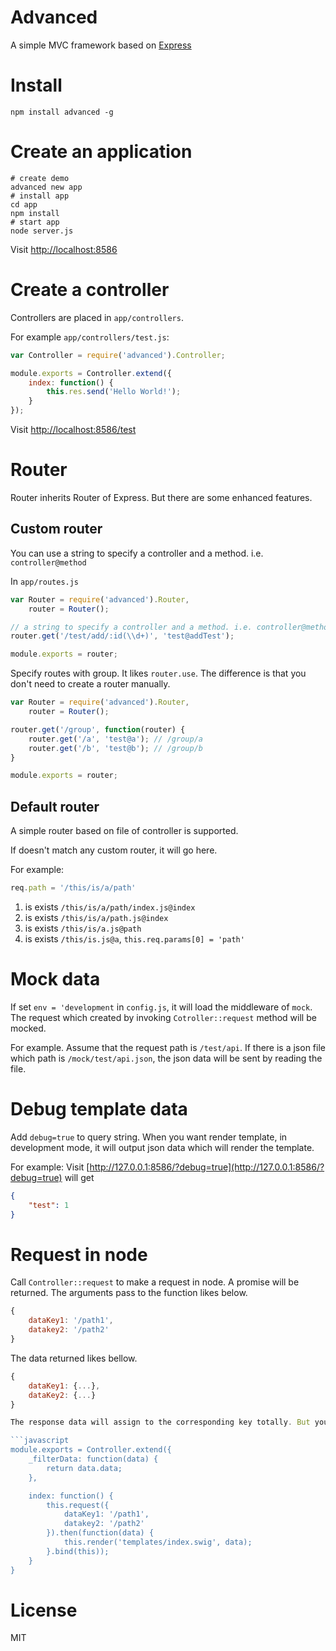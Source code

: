 # Advanced

A simple MVC framework based on [Express](https://github.com/strongloop/express)

# Install

```
npm install advanced -g
```

# Create an application

```shell
# create demo
advanced new app
# install app
cd app
npm install
# start app
node server.js
```

Visit [http://localhost:8586](http://localhost:8586)

# Create a controller

Controllers are placed in `app/controllers`.

For example `app/controllers/test.js`:

```javascript
var Controller = require('advanced').Controller;

module.exports = Controller.extend({
    index: function() {
        this.res.send('Hello World!');
    }
});
```

Visit [http://localhost:8586/test](http://localhost:8586/test)

# Router

Router inherits Router of Express. But there are some enhanced features.

## Custom router

You can use a string to specify a controller and a method. i.e. `controller@method`

In `app/routes.js`

```javascript
var Router = require('advanced').Router,
    router = Router();

// a string to specify a controller and a method. i.e. controller@method
router.get('/test/add/:id(\\d+)', 'test@addTest');

module.exports = router;
```

Specify routes with group. It likes `router.use`. The difference is that you don't need to create a router manually.

```javascript
var Router = require('advanced').Router,
    router = Router();

router.get('/group', function(router) {
    router.get('/a', 'test@a'); // /group/a
    router.get('/b', 'test@b'); // /group/b
}

module.exports = router;
```

## Default router

A simple router based on file of controller is supported.

If doesn't match any custom router, it will go here.

For example:

```javascript
req.path = '/this/is/a/path'
```

1. is exists `/this/is/a/path/index.js@index`
2. is exists `/this/is/a/path.js@index`
3. is exists `/this/is/a.js@path`
4. is exists `/this/is.js@a`, `this.req.params[0] = 'path'`

# Mock data

If set `env = 'development` in `config.js`, it will load the middleware of `mock`. The request which created by invoking `Cotroller::request` method will be mocked.

For example. Assume that the request path is `/test/api`. If there is a json file which path is `/mock/test/api.json`, the json data will be sent by reading the file.

# Debug template data

Add `debug=true` to query string. When you want render template, in development mode, it will output json data which will render the template.

For example: Visit [http://127.0.0.1:8586/?debug=true](http://127.0.0.1:8586/?debug=true) will get
```json
{
    "test": 1
}
```

# Request in node

Call `Controller::request` to make a request in node. A promise will be returned. The arguments pass to the function likes below.

```javascript
{
    dataKey1: '/path1',
    datakey2: '/path2'
}
```

The data returned likes bellow.

```javascript
{
    dataKey1: {...},
    dataKey2: {...}
}

The response data will assign to the corresponding key totally. But you can filter the response data by overriding the `_filerData` method.

```javascript
module.exports = Controller.extend({
    _filterData: function(data) {
        return data.data;
    },

    index: function() {
        this.request({
            dataKey1: '/path1',
            datakey2: '/path2'
        }).then(function(data) {
            this.render('templates/index.swig', data);
        }.bind(this));
    }
}
```

# License

MIT